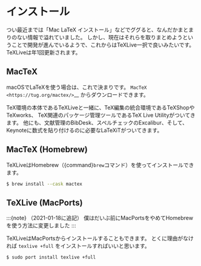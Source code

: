 # インストール

つい最近までは「Mac LaTeX インストール」などでググると、なんだかまとまりのない情報で溢れていました。
しかし、現在はそれらを取りまとめようということで開発が進んでいるようで、これからはTeXLive一択で良いみたいです。
TeXLiveは年1回更新されます。

## MacTeX

macOSでLaTeXを使う場合は、これで決まりです。
`MacTeX <https://tug.org/mactex/>`__ からダウンロードできます。

TeX環境の本体であるTeXLiveと一緒に、TeX編集の統合環境であるTeXShopやTeXworks、
TeX関連のパッケージ管理ツールであるTeX Live Utilityがついてきます。
他にも、文献管理のBibDesk、スペルチェックのExcalibur、そして、
Keynoteに数式を貼り付けるのに必要なLaTeXiTがついてきます。

## MacTeX (Homebrew)

TeXLiveはHomebrew（{command}`brew`コマンド）を使ってインストールできます。

```bash
$ brew install --cask mactex
```

## TeXLive (MacPorts)

:::{note}
（2021-01-18に追記）
僕はだいぶ前にMacPortsをやめてHomebrewを使う方法に変更しました
:::

TeXLiveはMacPortsからインストールすることもできます。
とくに理由がなければ ``texlive +full`` をインストールすればいいと思います。

```bash
$ sudo port install texlive +full
```
